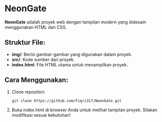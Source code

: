 # NeonGate

**NeonGate** adalah proyek web dengan tampilan modern yang didesain menggunakan HTML dan CSS.

## Struktur File:
- **img/**: Berisi gambar-gambar yang digunakan dalam proyek.
- **src/**: Kode sumber dari proyek.
- **index.html**: File HTML utama untuk menampilkan proyek.

## Cara Menggunakan:
1. Clone repositori:
   ```bash
   git clone https://github.com/Fiqri317/NeonGate.git
2. Buka index.html di browser Anda untuk melihat tampilan proyek.
Silakan modifikasi sesuai kebutuhan!
